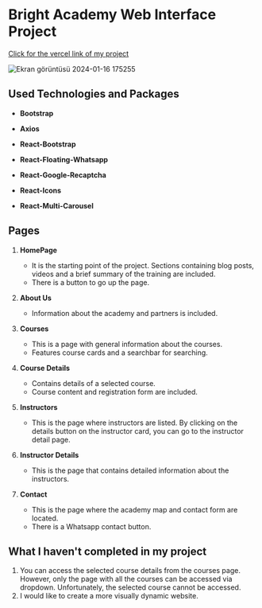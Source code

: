 
# Bright Academy Web Interface Project

[Click for the vercel link of my project](https://pinar-aliogullari-bright-akademi-projesi.vercel.app/)

![Ekran görüntüsü 2024-01-16 175255](https://github.com/pinaraliogullari/pinar_aliogullari_bright_akademi_projesi/assets/112780885/348e9489-88ee-41fe-94b7-a5e26c261e24)
## Used Technologies and Packages


- **Bootstrap**

- **Axios**
- **React-Bootstrap**

- **React-Floating-Whatsapp**

- **React-Google-Recaptcha**

- **React-Icons**

- **React-Multi-Carousel**




## Pages

1. **HomePage**
   - It is the starting point of the project. Sections containing blog posts, videos and a brief summary of the training are included.
   - There is a button to go up the page.

2. **About Us**
   - Information about the academy and partners is included.
 
3. **Courses**
   - This is a page with general information about the courses.
   - Features course cards and a searchbar for searching.

4. **Course Details**
   - Contains details of a selected course.
   - Course content and registration form are included.

5. **Instructors**
   - This is the page where instructors are listed. By clicking on the details button on the instructor card, you can go to the instructor detail page.

6. **Instructor Details**
   - This is the page that contains detailed information about the instructors.

7. **Contact**
   - This is the page where the academy map and contact form are located.
   - There is a Whatsapp contact button.

  ## What I haven't completed in my project
1. You can access the selected course details from the courses page. However, only the page with all the courses can be accessed via dropdown. Unfortunately, the selected course cannot be accessed.
2. I would like to create a more visually dynamic website.